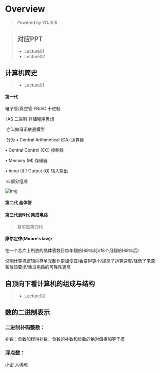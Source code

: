 # Overview

> Powered by YDJSIR

> ## 对应PPT
>
> - Lecture01
> - Lecture02



## 计算机简史

> - Lecture01

#### 第一代 

电子管/真空管   ENIAC  十进制

​                IAS 二进制  存储程序思想

​                亦叫做冯诺依曼模型

​                分为    • Central Arithmetical (CA) 运算器

• Central Control (CC) 控制器

• Memory (M) 存储器

• Input (I) / Output (O) 输入输出

​                四部分组成

![img](C:\Users\YuDongjun\Desktop\NJU\2020-Fall\COA\NJUSE-COA20\Overview.assets\clip_image001.png)

#### 第二代  晶体管      

####    第三代到N代   集成电路

> 目前是第四代

#### 摩尔定律(Moore's law):

在一个芯片上所放的晶体管数目每年翻倍(69年前)/18个月翻倍(69年后)

​    说明计算机逻辑内存单元制作更加便宜/会变得更小/提高了运算速度/降低了电源和散热要求/集成电路的可靠性更高



## 自顶向下看计算机的组成与结构

> - Lecture02



## 数的二进制表示

### 二进制补码整数：

补数：负数加模得补数，负数的补数和负数的绝对值相加等于模

### 浮点数：

小密 大稀疏
